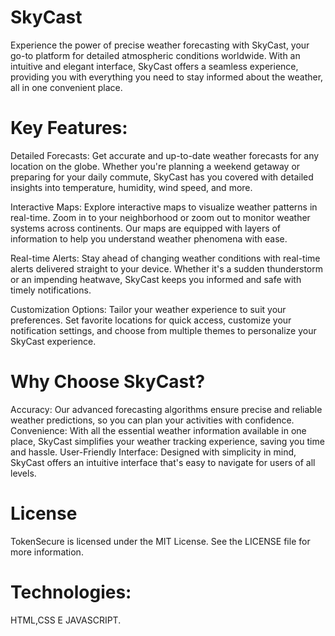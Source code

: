 # SkyCast

Experience the power of precise weather forecasting with SkyCast, your go-to platform for detailed atmospheric conditions worldwide. With an intuitive and elegant interface, SkyCast offers a seamless experience, providing you with everything you need to stay informed about the weather, all in one convenient place.

# Key Features:

Detailed Forecasts: Get accurate and up-to-date weather forecasts for any location on the globe. Whether you're planning a weekend getaway or preparing for your daily commute, SkyCast has you covered with detailed insights into temperature, humidity, wind speed, and more.

Interactive Maps: Explore interactive maps to visualize weather patterns in real-time. Zoom in to your neighborhood or zoom out to monitor weather systems across continents. Our maps are equipped with layers of information to help you understand weather phenomena with ease.

Real-time Alerts: Stay ahead of changing weather conditions with real-time alerts delivered straight to your device. Whether it's a sudden thunderstorm or an impending heatwave, SkyCast keeps you informed and safe with timely notifications.

Customization Options: Tailor your weather experience to suit your preferences. Set favorite locations for quick access, customize your notification settings, and choose from multiple themes to personalize your SkyCast experience.

# Why Choose SkyCast?

Accuracy: Our advanced forecasting algorithms ensure precise and reliable weather predictions, so you can plan your activities with confidence.
Convenience: With all the essential weather information available in one place, SkyCast simplifies your weather tracking experience, saving you time and hassle.
User-Friendly Interface: Designed with simplicity in mind, SkyCast offers an intuitive interface that's easy to navigate for users of all levels.                                                                        
# License
TokenSecure is licensed under the MIT License. See the LICENSE file for more information.

# Technologies:

 HTML,CSS E JAVASCRIPT.
